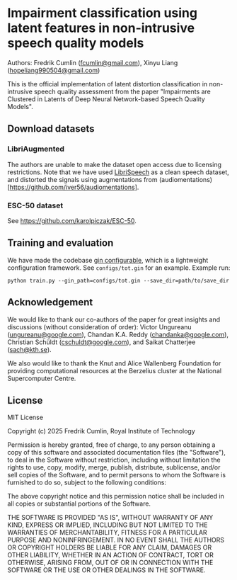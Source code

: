 # Impairment classification using latent features in non-intrusive speech quality models

Authors: Fredrik Cumlin (fcumlin@gmail.com), Xinyu Liang (hopeliang990504@gmail.com)

This is the official implementation of latent distortion classification in non-intrusive speech quality assessment from the paper "Impairments are Clustered in Latents of Deep Neural Network-based Speech Quality Models".

## Download datasets

### LibriAugmented
The authors are unable to make the dataset open access due to licensing restrictions. Note that we have used [LibriSpeech](https://www.openslr.org/94/) as a clean speech dataset, and distorted the signals using augmentations from (audiomentations)[https://github.com/iver56/audiomentations].

### ESC-50 dataset
See https://github.com/karolpiczak/ESC-50.

## Training and evaluation
We have made the codebase [gin configurable](https://github.com/google/gin-config), which is a lightweight configuration framework. See `configs/tot.gin` for an example. Example run:
```
python train.py --gin_path=configs/tot.gin --save_dir=path/to/save_dir
```

## Acknowledgement
We would like to thank our co-authors of the paper for great insights and discussions (without consideration of order): Victor Ungureanu (ungureanu@google.com), Chandan K.A. Reddy (chandanka@google.com), Christian Schüldt (cschuldt@google.com), and Saikat Chatterjee (sach@kth.se).

We also would like to thank the Knut and Alice Wallenberg Foundation for providing computational resources at the Berzelius cluster at the National Supercomputer Centre.

## License
MIT License

Copyright (c) 2025 Fredrik Cumlin, Royal Institute of Technology

Permission is hereby granted, free of charge, to any person obtaining
a copy of this software and associated documentation files (the
"Software"), to deal in the Software without restriction, including
without limitation the rights to use, copy, modify, merge, publish,
distribute, sublicense, and/or sell copies of the Software, and to
permit persons to whom the Software is furnished to do so, subject to
the following conditions:

The above copyright notice and this permission notice shall be
included in all copies or substantial portions of the Software.

THE SOFTWARE IS PROVIDED "AS IS", WITHOUT WARRANTY OF ANY KIND,
EXPRESS OR IMPLIED, INCLUDING BUT NOT LIMITED TO THE WARRANTIES OF
MERCHANTABILITY, FITNESS FOR A PARTICULAR PURPOSE AND
NONINFRINGEMENT. IN NO EVENT SHALL THE AUTHORS OR COPYRIGHT HOLDERS BE
LIABLE FOR ANY CLAIM, DAMAGES OR OTHER LIABILITY, WHETHER IN AN ACTION
OF CONTRACT, TORT OR OTHERWISE, ARISING FROM, OUT OF OR IN CONNECTION
WITH THE SOFTWARE OR THE USE OR OTHER DEALINGS IN THE SOFTWARE.
